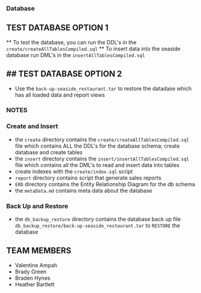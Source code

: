 ###  Database

## TEST DATABASE OPTION 1
** To test the database, you can run the DDL's in the `create/createAllTablesCompiled.sql`
** To insert data into the seaside database run DML's in the `insertAllTablesCompiled.sql`

## ## TEST DATABASE OPTION 2
- Use the `back-up-seaside_restaurant.tar` to restore the datadase which has all loaded data and report views


### NOTES

### Create and Insert

- the `create` directory contains the `create/createAllTablesCompiled.sql` file which contains ALL the DDL's for the database schema; create database and create tables
- the `insert` directory contains the `insert/insertAllTablesCompiled.sql` file which contains all the DML's to read and insert data into tables
- create indexes with the `create/index.sql` script
- `report` directory contains script that generate sales reports
- `ERD` directory contains the Entity Relationship Diagram for the db schema
- the `metaData.md` contains meta data about the database

### Back Up and Restore
- the `db_backup_restore` directory contains the database back up file `db_backup_restore/back-up-seaside_restaurant.tar` to `RESTORE` the database

## TEAM MEMBERS
- Valentine Ampah
- Brady Green
- Braden Hynes
- Heather Bartlett
